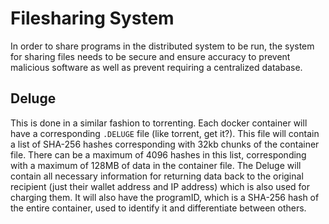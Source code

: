 # Filesharing System

In order to share programs in the distributed system to be run, the system for sharing files needs to be secure and ensure accuracy to prevent malicious software as well as prevent requiring a centralized database.

## Deluge

This is done in a similar fashion to torrenting. Each docker container will have a corresponding `.DELUGE` file (like torrent, get it?). This file will contain a list of SHA-256 hashes corresponding with 32kb chunks of the container file. There can be a maximum of 4096 hashes in this list, corresponding with a maximum of 128MB of data in the container file.
The Deluge will contain all necessary information for returning data back to the original recipient (just their wallet address and IP address) which is also used for charging them. It will also have the programID, which is a SHA-256 hash of the entire container, used to identify it and differentiate between others.
